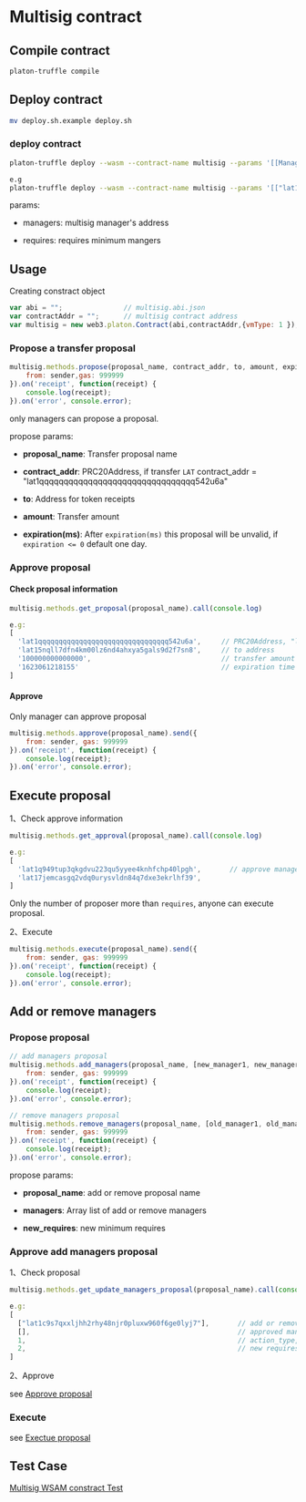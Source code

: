 <!--
 * @Description: 
 * @Author: kay
 * @Date: 2021-06-04 10:54:13
 * @LastEditTime: 2021-06-23 17:53:57
 * @LastEditors: kay
-->

# Multisig contract

## Compile contract

```sh
platon-truffle compile
```

## Deploy contract

```sh
mv deploy.sh.example deploy.sh
```

### deploy contract

```sh
platon-truffle deploy --wasm --contract-name multisig --params '[[Manager1_Address, Manager2_Address, ....], Requires]'

e.g
platon-truffle deploy --wasm --contract-name multisig --params '[["lat1q949tup3qkgdvu223qu5yyee4knhfchp40lpgh","lat17jemcasgq2vdq0urysvldn84q7dxe3ekrlhf39","lat182966a4jv369w9wss6lqk07wlxagv84tjmk87z"], 2]'
```

params:

- managers: multisig manager's address

- requires: requires minimum mangers

## Usage

Creating constract object

```js
var abi = "";               // multisig.abi.json
var contractAddr = "";      // multisig contract address
var multisig = new web3.platon.Contract(abi,contractAddr,{vmType: 1 });
```

### Propose a transfer proposal

```js
multisig.methods.propose(proposal_name, contract_addr, to, amount, expiration).send({
    from: sender,gas: 999999
}).on('receipt', function(receipt) {
    console.log(receipt);
}).on('error', console.error);
```

only managers can propose a proposal.

propose params:

- **proposal_name**: Transfer proposal name

- **contract_addr**: PRC20Address, if transfer `LAT` contract_addr = "lat1qqqqqqqqqqqqqqqqqqqqqqqqqqqqqqqq542u6a"

- **to**: Address for token receipts

- **amount**: Transfer amount

- **expiration(ms)**: After `expiration(ms)` this proposal will be unvalid, if `expiration <= 0` default one day.

### Approve proposal

#### Check proposal information

```js
multisig.methods.get_proposal(proposal_name).call(console.log)

e.g:
[
  'lat1qqqqqqqqqqqqqqqqqqqqqqqqqqqqqqqq542u6a',     // PRC20Address, "lat1qqqqqqqqqqqqqqqqqqqqqqqqqqqqqqqq542u6a" means transfer LAT token
  'lat15nqll7dfn4km00lz6nd4ahxya5gals9d2f7sn8',     // to address
  '100000000000000',                                // transfer amount
  '1623061218155'                                   // expiration time
]
```

#### Approve

Only manager can approve proposal

```js
multisig.methods.approve(proposal_name).send({
    from: sender, gas: 999999
}).on('receipt', function(receipt) {
    console.log(receipt);
}).on('error', console.error);
```

## Execute proposal

1、Check approve information

```js
multisig.methods.get_approval(proposal_name).call(console.log)

e.g:
[
  'lat1q949tup3qkgdvu223qu5yyee4knhfchp40lpgh',       // approve manager address
  'lat17jemcasgq2vdq0urysvldn84q7dxe3ekrlhf39',
]
```

Only the number of proposer more than `requires`, anyone can execute proposal.

2、Execute

```js
multisig.methods.execute(proposal_name).send({
    from: sender, gas: 999999
}).on('receipt', function(receipt) {
    console.log(receipt);
}).on('error', console.error);
```

## Add or remove managers

### Propose proposal

```js
// add managers proposal
multisig.methods.add_managers(proposal_name, [new_manager1, new_manager2,...], new_requires).send({
    from: sender, gas: 999999
}).on('receipt', function(receipt) {
    console.log(receipt);
}).on('error', console.error);

// remove managers proposal
multisig.methods.remove_managers(proposal_name, [old_manager1, old_manager2, ...], new_requires).send({
    from: sender, gas: 999999
}).on('receipt', function(receipt) {
    console.log(receipt);
}).on('error', console.error);
```

propose params:

- **proposal_name**: add or remove proposal name

- **managers**: Array list of add or remove managers

- **new_requires**: new minimum requires

### Approve add managers proposal

1、Check proposal

```js
multisig.methods.get_update_managers_proposal(proposal_name).call(console.log)

e.g:
[
  ["lat1c9s7qxxljhh2rhy48njr0pluxw960f6ge0lyj7"],       // add or remove manager's address
  [],                                                   // approved managers
  1,                                                    // action_type, 0 delete managers, 1 add manager
  2,                                                    // new requires
]
```

2、Approve

see [Approve proposal](####Approve)

### Execute

see [Exectue proposal](##Execute-proposal)

## Test Case

[Multisig WSAM constract Test](test)
